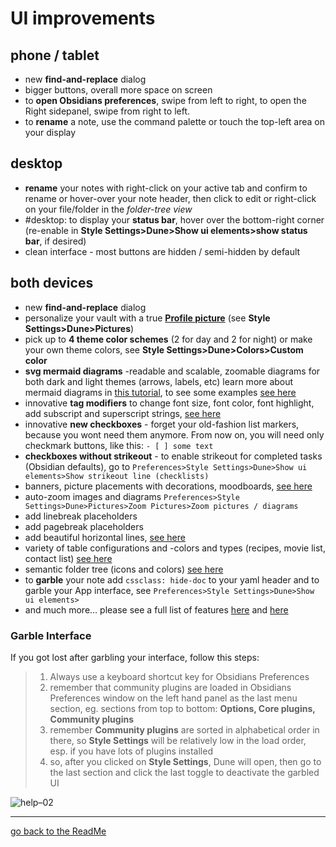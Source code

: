 # UI improvements
## phone / tablet
- new **find-and-replace** dialog
- bigger buttons, overall more space on screen
- to **open Obsidians preferences**, swipe from left to right, to open the Right sidepanel, swipe from right to left.
- to **rename** a note, use the command palette or touch the top-left area on your display

## desktop
- **rename** your notes with right-click on your active tab and confirm to rename or hover-over your note header, then click to edit or right-click on your file/folder in the *folder-tree view*
- #desktop: to display your **status bar**, hover over the bottom-right corner (re-enable in **Style Settings>Dune>Show ui elements>show status bar**, if desired)
- clean interface - most buttons are hidden / semi-hidden by default

  
## both devices
- new **find-and-replace** dialog
- personalize your vault with a true [**Profile picture**](https://github.com/Jopp-gh/Obsidian-Dune84/blob/main/Wiki/Profile.md) (see **Style Settings>Dune>Pictures**)
- pick up to **4 theme color schemes** (2 for day and 2 for night) or make your own theme colors, see **Style Settings>Dune>Colors>Custom color**
- **svg mermaid diagrams** -readable and scalable, zoomable diagrams for both dark and light themes (arrows, labels, etc) learn more about mermaid diagrams in [this tutorial](https://mermaid.js.org/syntax/flowchart.html), to see some examples [see here](https://github.com/Jopp-gh/Obsidian-Dune84/blob/main/Wiki/Mermaid%20diagrams.md)
- innovative **tag modifiers** to change font size, font color, font highlight, add subscript and superscript strings, [see here](https://github.com/Jopp-gh/Obsidian-Dune84/blob/main/Wiki/Text-highlight.md)
- innovative **new checkboxes** - forget your old-fashion list markers, because you wont need them anymore. From now on, you will need only checkmark buttons, like this: `- [ ] some text`
- **checkboxes without strikeout** - to enable strikeout for completed tasks (Obsidian defaults), go to `Preferences>Style Settings>Dune>Show ui elements>Show strikeout line (checklists)`
- banners, picture placements with decorations, moodboards, [see here](https://github.com/Jopp-gh/Obsidian-Dune84/blob/main/Wiki/Pictures.md)
- auto-zoom images and diagrams `Preferences>Style Settings>Dune>Pictures>Zoom Pictures>Zoom pictures / diagrams`
- add linebreak placeholders
- add pagebreak placeholders
- add beautiful horizontal lines, [see here](https://github.com/Jopp-gh/Obsidian-Dune84/blob/main/Wiki/Poetry.md)
- variety of table configurations and -colors and types (recipes, movie list, contact list) [see here](https://github.com/Jopp-gh/Obsidian-Dune84/blob/main/Wiki/Tables.md) 
- semantic folder tree (icons and colors) [see here ](https://github.com/Jopp-gh/Obsidian-Dune84/blob/main/Wiki/Folders.md)
- to **garble** your note add `cssclass: hide-doc` to your yaml header and to garble your App interface, see `Preferences>Style Settings>Dune>Show ui elements>`
- and much more… please see a full list of features [here](https://github.com/Jopp-gh/Obsidian-Dune84/blob/main/Wiki/cheatsheet%20cssclasses%20Dune.md) and [here](https://github.com/Jopp-gh/Obsidian-Dune84/blob/main/Wiki/cheatsheet-Callouts%2C%20Fences%2C%20Tags.md)

### Garble Interface
If you got lost after garbling your interface, follow this steps: 

> 1. Always use a keyboard shortcut key for Obsidians Preferences
> 2. remember that community plugins are loaded in Obsidians Preferences window on the left hand panel as the last menu section, eg. sections from top to bottom: **Options, Core plugins, Community plugins**
> 3. remember **Community plugins** are sorted in alphabetical order in there, so **Style Settings** will be relatively low in the load order, esp. if you have lots of plugins installed
> 4. so, after you clicked on **Style Settings**, Dune will open, then go to the last section and click the last toggle to deactivate the garbled UI

![help–02](https://github.com/Jopp-gh/Obsidian-Dune84/assets/48620536/cd3009db-21f1-4679-a18e-b82ea741aca9)

---
[go back to the ReadMe](https://github.com/Jopp-gh/Obsidian-Dune84/tree/main)
